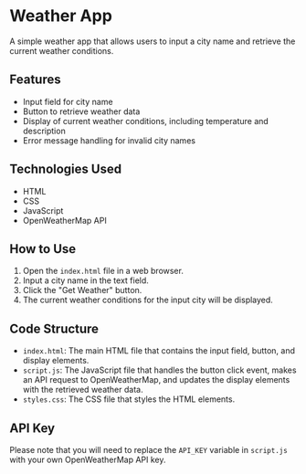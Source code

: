 # Weather App

A simple weather app that allows users to input a city name and retrieve the current weather conditions.

## Features

* Input field for city name
* Button to retrieve weather data
* Display of current weather conditions, including temperature and description
* Error message handling for invalid city names

## Technologies Used

* HTML
* CSS
* JavaScript
* OpenWeatherMap API

## How to Use

1. Open the `index.html` file in a web browser.
2. Input a city name in the text field.
3. Click the "Get Weather" button.
4. The current weather conditions for the input city will be displayed.

## Code Structure

* `index.html`: The main HTML file that contains the input field, button, and display elements.
* `script.js`: The JavaScript file that handles the button click event, makes an API request to OpenWeatherMap, and updates the display elements with the retrieved weather data.
* `styles.css`: The CSS file that styles the HTML elements.

## API Key

Please note that you will need to replace the `API_KEY` variable in `script.js` with your own OpenWeatherMap API key.

